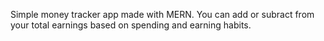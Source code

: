 Simple money tracker app made with MERN. You can add or subract from your total earnings based on spending and earning habits.
